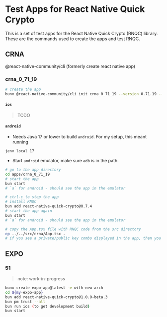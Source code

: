 # Test Apps for React Native Quick Crypto
This is a set of test apps for the React Native Quick Crypto (RNQC) library.  These are the commands used to create the apps and test RNQC.

## CRNA
@react-native-community/cli (formerly create react native app)

### crna_0_71_19

```bash
# create the app
bunx @react-native-community/cli init crna_0_71_19 --version 0.71.19 --install-pods true --skip-git-init true --directory apps/crna_0_71_19
```

#### `ios`

> TODO

#### `android`
* Needs Java 17 or lower to build `android`.  For my setup, this meant running
```bash
jenv local 17
```

* Start `android` emulator, make sure `adb` is in the path.

```bash
# go to the app directory
cd apps/crna_0_71_19
# start the app
bun start
# `a` for android - should see the app in the emulator

# ctrl-c to stop the app
# install RNQC
bun add react-native-quick-crypto@0.7.4
# start the app again
bun start
# `a` for android - should see the app in the emulator

# copy the App.tsx file with RNQC code from the src directory
cp ../../src/crna/App.tsx .
# if you see a private/public key combo displayed in the app, then you are good to go 💪 🚀
```


## EXPO

### 51

> note: work-in-progress
```bash
bunx create expo-app@latest -e with-new-arch
cd ${my-expo-app}
bun add react-native-quick-crypto@1.0.0-beta.3
bun pm trust --all
bun run ios (to get development build)
bun start
```
